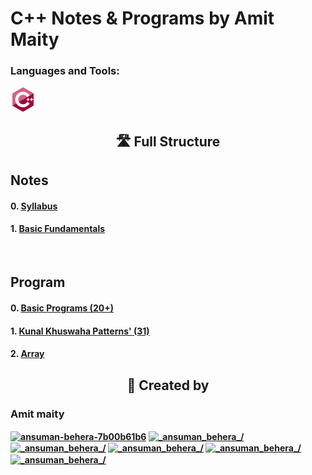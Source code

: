 # C++ Notes & Programs by Amit Maity



<h3 align="left">Languages and Tools:</h3>
<p align="left"> <a href="https://www.w3schools.com/cpp/" target="_blank"> <img src="https://raw.githubusercontent.com/devicons/devicon/master/icons/cplusplus/cplusplus-original.svg" alt="cplusplus" width="40" height="40"/> </a> 
  
  <h2 align="center">🛣 Full Structure </h2>
  
## Notes
<h4><b>0. <a href="https://github.com/maityamit/C_plus-plus/blob/master/My%20Notes/00%20-%20Syllabus%20in%20Short.pdf" target="_blank">Syllabus</a> </b></h4>
<h4><b>1. <a href="https://github.com/maityamit/C_plus-plus/blob/master/My%20Notes/01%20-%20C%2B%2B%20Basic%20Fundamentals.pdf" target="_blank">Basic Fundamentals</a> </b></h4>



<br>

## Program
<h4><b>0. <a href="https://github.com/maityamit/C_plus-plus/tree/master/Program/00%20-%20Basic" target="_blank">Basic Programs (20+) </a> </b></h4>
<h4><b>1. <a href="https://github.com/maityamit/C_plus-plus/tree/master/Program/01%20-%20Kunal's%20Pattern%20Solution" target="_blank">Kunal Khuswaha Patterns' (31)</a> </b</h4>
<h4><b>2. <a href="https://github.com/maityamit/C_plus-plus/tree/master/Program/02%20-%20Arrays" target="_blank">Array </a> </b>

<h2 align="center">📝 Created by </h2>


<h3>Amit maity</h3>

  <a href="https://linkedin.com/in/maityamit" target="blank"><img align="center" src="https://raw.githubusercontent.com/rahuldkjain/github-profile-readme-generator/master/src/images/icons/Social/linked-in-alt.svg" alt="ansuman-behera-7b00b61b6" height="30" width="40" /></a>
 <a href="https://instagram.com/amit_maity_2003" target="blank"><img align="center" src="https://raw.githubusercontent.com/rahuldkjain/github-profile-readme-generator/master/src/images/icons/Social/instagram.svg" alt="_ansuman_behera_/" height="30" width="40" /></a>
  <a href="https://twitter.com/AmitMai40525308" target="blank"><img align="center" src="https://raw.githubusercontent.com/rahuldkjain/github-profile-readme-generator/master/src/images/icons/Social/twitter.svg" alt="_ansuman_behera_/" height="30" width="40" /></a>
  <a href="https://github.com/maityamit" target="blank"><img align="center" src="https://raw.githubusercontent.com/rahuldkjain/github-profile-readme-generator/master/src/images/icons/Social/github.svg" alt="_ansuman_behera_/" height="30" width="40" /></a>
  <a href="https://leetcode.com/maityamit/" target="blank"><img align="center" src="https://raw.githubusercontent.com/rahuldkjain/github-profile-readme-generator/master/src/images/icons/Social/leet-code.svg" alt="_ansuman_behera_/" height="30" width="40" /></a>
   <a href="https://www.hackerrank.com/maity_amit_coll1" target="blank"><img align="center" src="https://raw.githubusercontent.com/rahuldkjain/github-profile-readme-generator/master/src/images/icons/Social/hackerrank.svg" alt="_ansuman_behera_/" height="30" width="40" /></a>
